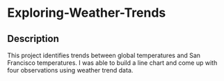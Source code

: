 # Exploring-Weather-Trends
## Description
This project identifies trends between global temperatures and San Francisco temperatures. I was able to build a line chart and come up with four observations using weather trend data. 
